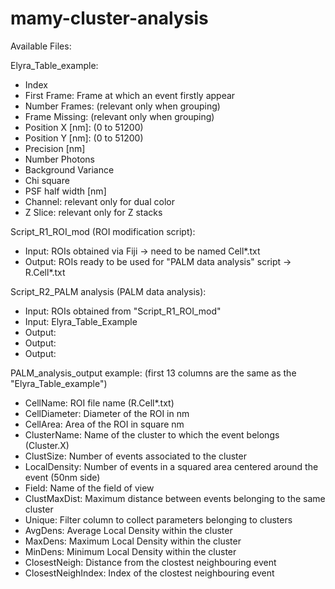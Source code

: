 # mamy-cluster-analysis

Available Files:

Elyra_Table_example: 
- Index
- First Frame: Frame at which an event firstly appear
- Number Frames: (relevant only when grouping)
- Frame Missing: (relevant only when grouping)
- Position X [nm]: (0 to 51200)
- Position Y [nm]: (0 to 51200)
- Precision [nm]
- Number Photons
- Background Variance
- Chi square
- PSF half width [nm]
- Channel: relevant only for dual color
- Z Slice: relevant only for Z stacks 

Script_R1_ROI_mod (ROI modification script):
- Input: ROIs obtained via Fiji -> need to be named Cell*.txt
- Output: ROIs ready to be used for "PALM data analysis" script -> R.Cell*.txt

Script_R2_PALM analysis (PALM data analysis):
- Input: ROIs obtained from "Script_R1_ROI_mod"
- Input: Elyra_Table_Example
- Output:
- Output:
- Output:

PALM_analysis_output example: (first 13 columns are the same as the "Elyra_Table_example")
- CellName: ROI file name (R.Cell*.txt)
- CellDiameter: Diameter of the ROI in nm
- CellArea: Area of the ROI in square nm
- ClusterName: Name of the cluster to which the event belongs (Cluster.X)
- ClustSize: Number of events associated to the cluster
- LocalDensity: Number of events in a squared area centered around the event (50nm side)
- Field: Name of the field of view
- ClustMaxDist: Maximum distance between events belonging to the same cluster
- Unique: Filter column to collect parameters belonging to clusters
- AvgDens: Average Local Density within the cluster
- MaxDens: Maximum Local Density within the cluster
- MinDens: Minimum Local Density within the cluster
- ClosestNeigh: Distance from the clostest neighbouring event
- ClosestNeighIndex: Index of the clostest neighbouring event

